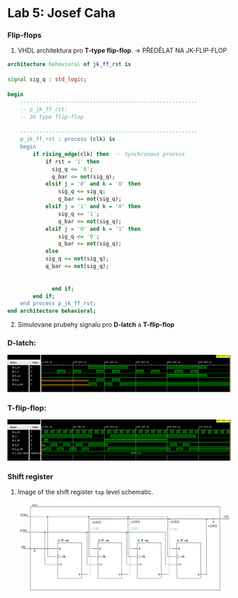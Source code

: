 # Lab 5: Josef Caha

### Flip-flops

1. VHDL architektura pro **T-type flip-flop**. -> PŘEDĚLAT NA JK-FLIP-FLOP

```vhdl
architecture behavioral of jk_ff_rst is

signal sig_q : std_logic;

begin
    --------------------------------------------------------
    -- p_jk_ff_rst:
    -- JK type flip-flop 

    --------------------------------------------------------
    p_jk_ff_rst : process (clk) is
    begin
        if rising_edge(clk) then  -- Synchronous process
            if rst = '1' then
              sig_q <= '0';
              q_bar <= not(sig_q);
            elsif j = '0' and k = '0' then
                sig_q <= sig_q;
                q_bar <= not(sig_q);
            elsif j = '1' and k = '0' then
                sig_q <= '1';
                q_bar <= not(sig_q);
            elsif j = '0' and k = '1' then
                sig_q <= '0';
                q_bar <= not(sig_q);
            else
            sig_q <= not(sig_q);
            q_bar <= not(sig_q);
                       
             
              end if;
        end if;
    end process p_jk_ff_rst;
end architecture behavioral;
```

2. Simulovane prubehy signalu pro **D-latch** a **T-flip-flop**

### D-latch:
   ![simulace_D-latch](https://github.com/JosefCaha/digital-electronics-1/blob/main/05-ffs/d-latch_simulation.png)
   
### T-flip-flop:
   ![simulace t-flip-flop](https://github.com/JosefCaha/digital-electronics-1/blob/main/05-ffs/t-ff.png)

### Shift register

1. Image of the shift register `top` level schematic.

   ![top-shift_register](https://github.com/JosefCaha/digital-electronics-1/blob/main/05-ffs/shift_register.png)
